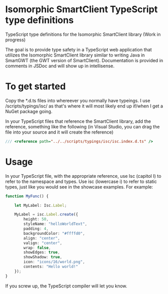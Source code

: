 # Isomorphic SmartClient TypeScript type definitions
TypeScript type definitions for the Isomorphic SmartClient library (Work in progress)

The goal is to provide type safety in a TypeScript web application that utilizes the Isomorphic SmartClient library similar to writing Java in SmartGWT (the GWT version of SmartClient). Documentation is provided in comments in JSDoc and will show up in intellisense.

# To get started

Copy the *.d.ts files into whereever you normally have typeings. I use /scripts/typings/isc/ as that's where it will most likely end up if/when I get a NuGet package going.

In your TypeScript files that reference the SmartClient library, add the reference, something like the following (in Visual Studio, you can drag the file into your source and it will create the reference)

```typescript
/// <reference path="../../scripts/typings/isc/isc.index.d.ts" />
```
# Usage

In your TypeScript file, with the appropriate reference, use Isc (capitol I) to refer to the namespace and types. Use isc (lowercase i) to refer to static types, just like you would see in the showcase examples. For example:

```typescript
function MyFunc() {

    let MyLabel: Isc.Label;

    MyLabel = isc.Label.create({
        height: 50,
        styleName: "helloWorldText",
        padding: 4,
        backgroundColor: "#ffffd0",
        align: "center",
        valign: "center",
        wrap: false,
        showEdges: true,
        showShadow: true,
        icon: "icons/16/world.png",
        contents: "Hello world!"
    });
}
```

If you screw up, the TypeScript compiler will let you know.
